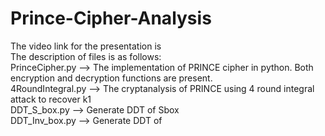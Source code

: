 # Prince-Cipher-Analysis
The video link for the presentation is <br>
The description of files is as follows: <br>
PrinceCipher.py --> The implementation of PRINCE cipher in python. Both encryption and decryption functions are present. <br>
4RoundIntegral.py --> The cryptanalysis of PRINCE using 4 round integral attack to recover k1 <br>
DDT_S_box.py --> Generate DDT of Sbox <br>
DDT_Inv_box.py --> Generate DDT of
